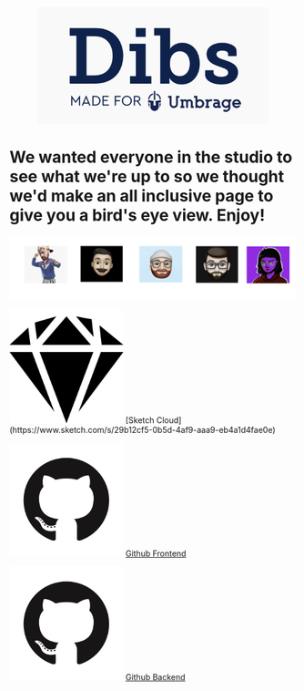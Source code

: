 <p align="center"> 
  <img src="dibs.png">
</p>

# We wanted everyone in the studio to see what we're up to so we thought we'd make an all inclusive page to give you a bird's eye view. Enjoy!

<div class="row">
<p align="center"> <img src="team.png">
 </p>
 </div> 

<div class="row">
<img src="sketch.png" width="200"> [Sketch Cloud](https://www.sketch.com/s/29b12cf5-0b5d-4af9-aaa9-eb4a1d4fae0e)


<img src="github.png" width="200"> [Github Frontend](https://github.com/Umbrage-Studios/march-cohort-frontend)


<img src="github.png" width="200"> [Github Backend](https://github.com/Umbrage-Studios/march-cohort-backend)
</div>
